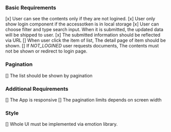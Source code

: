 ### Basic Requirements
[x] User can see the contents only if they are not logined.
  [x] User only show login component if the accessotken is in local storage
[x] User can choose filter and type search input. When it is submitted, the updated data will be shipped to user.
  [x] The submitted information should be reflected via URL
[] When user click the item of list, The detail page of item should be shown.
  [] If *NOT_LOGINED* user requests documents, The contents must not be shown or redirect to login page.

### Pagination
[] The list should be shown by pagination

### Additional Requirements
[] The App is responsive
  [] The pagination limits depends on screen width

### Style
[] Whole UI must be implemented via emotion library.